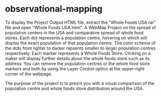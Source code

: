 # observational-mapping
To display the Project Output HTML file, extract the "Whole Foods USA.rar" file and  open "Whole Foods USA.html".
A WebMap Project on the spread of population centers in the USA and comparative spread of whole food stores.
Each dot represents a population centre, hovering on which will display the exact population of that population centre.
The color scheme of the dots from lighter to darker repsents smaller to larger population centres respectively.
Each marker represents a Whole Foods Store. Clicking on a maker will display further details about the whole foods store such as its address.
You can remove the population centres or the whole food store markers and both by using the Layer Control option at the upper-right corner of the webpage.

The purpose of the project is to presnt you with a visual comparison of the population centre  and whole foods store distribution around the USA.
